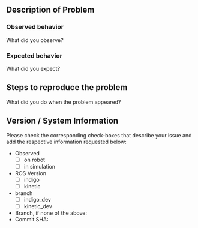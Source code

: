 ## Description of Problem

### Observed behavior
What did you observe?

### Expected behavior
What did you expect?

## Steps to reproduce the problem
What did you do when the problem appeared?

## Version / System Information
Please check the corresponding check-boxes that describe your issue and add the respective information requested below:

- Observed
    - [ ] on robot
    - [ ] in simulation
- ROS Version
    - [ ] indigo
    - [ ] kinetic
- branch
    - [ ] indigo_dev
    - [ ] kinetic_dev

- Branch, if none of the above:
- Commit SHA:
